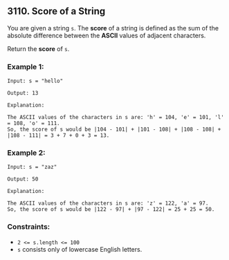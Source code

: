 ## 3110. Score of a String

You are given a string ```s```. The **score** of a string is defined as the sum of the absolute difference between the **ASCII** values of adjacent characters.

Return the **score** of ```s```.

### Example 1:
```
Input: s = "hello"

Output: 13

Explanation:

The ASCII values of the characters in s are: 'h' = 104, 'e' = 101, 'l' = 108, 'o' = 111.
So, the score of s would be |104 - 101| + |101 - 108| + |108 - 108| + |108 - 111| = 3 + 7 + 0 + 3 = 13.
```

### Example 2:
```
Input: s = "zaz"

Output: 50

Explanation:

The ASCII values of the characters in s are: 'z' = 122, 'a' = 97.
So, the score of s would be |122 - 97| + |97 - 122| = 25 + 25 = 50.
```

### Constraints:

* ```2 <= s.length <= 100```
* ```s``` consists only of lowercase English letters.